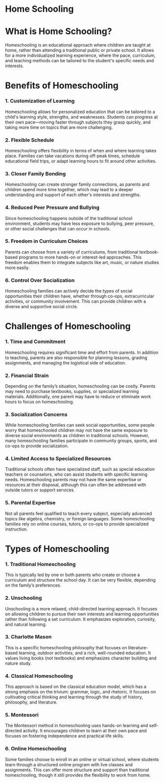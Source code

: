 # Home Schooling
# What is Home Schooling?

Homeschooling is an educational approach where children are taught at home, rather than attending a traditional public or private school. It allows for a more individualized learning experience, where the pace, curriculum, and teaching methods can be tailored to the student's specific needs and interests.

# Benefits of Homeschooling

### 1. Customization of Learning
Homeschooling allows for personalized education that can be tailored to a child's learning style, strengths, and weaknesses. Students can progress at their own pace—moving faster through subjects they grasp quickly, and taking more time on topics that are more challenging.

### 2. Flexible Schedule
Homeschooling offers flexibility in terms of when and where learning takes place. Families can take vacations during off-peak times, schedule educational field trips, or adapt learning hours to fit around other activities.

### 3. Closer Family Bonding
Homeschooling can create stronger family connections, as parents and children spend more time together, which may lead to a deeper understanding and support of each other's interests and strengths.

### 4. Reduced Peer Pressure and Bullying
Since homeschooling happens outside of the traditional school environment, students may have less exposure to bullying, peer pressure, or other social challenges that can occur in schools.

### 5. Freedom in Curriculum Choices
Parents can choose from a variety of curriculums, from traditional textbook-based programs to more hands-on or interest-led approaches. This freedom enables them to integrate subjects like art, music, or nature studies more easily.

### 6. Control Over Socialization
Homeschooling families can actively decide the types of social opportunities their children have, whether through co-ops, extracurricular activities, or community involvement. This can provide children with a diverse and supportive social circle.

# Challenges of Homeschooling

### 1. Time and Commitment
Homeschooling requires significant time and effort from parents. In addition to teaching, parents are also responsible for planning lessons, grading assignments, and managing the logistical side of education.

### 2. Financial Strain
Depending on the family’s situation, homeschooling can be costly. Parents may need to purchase textbooks, supplies, or specialized learning materials. Additionally, one parent may have to reduce or eliminate work hours to focus on homeschooling.

### 3. Socialization Concerns
While homeschooling families can seek social opportunities, some people worry that homeschooled children may not have the same exposure to diverse social environments as children in traditional schools. However, many homeschooling families participate in community groups, sports, and co-ops to provide socialization.

### 4. Limited Access to Specialized Resources
Traditional schools often have specialized staff, such as special education teachers or counselors, who can assist students with specific learning needs. Homeschooling parents may not have the same expertise or resources at their disposal, although this can often be addressed with outside tutors or support services.

### 5. Parental Expertise
Not all parents feel qualified to teach every subject, especially advanced topics like algebra, chemistry, or foreign languages. Some homeschooling families rely on online courses, tutors, or co-ops to provide specialized instruction.

# Types of Homeschooling

### 1. Traditional Homeschooling
This is typically led by one or both parents who create or choose a curriculum and structure the school day. It can be very flexible, depending on the family’s preferences.

### 2. Unschooling
Unschooling is a more relaxed, child-directed learning approach. It focuses on allowing children to pursue their own interests and learning opportunities rather than following a set curriculum. It emphasizes exploration, curiosity, and natural learning.

### 3. Charlotte Mason
This is a specific homeschooling philosophy that focuses on literature-based learning, outdoor activities, and a rich, well-rounded education. It values living books (not textbooks) and emphasizes character building and nature study.

### 4. Classical Homeschooling
This approach is based on the classical education model, which has a strong emphasis on the trivium: grammar, logic, and rhetoric. It focuses on cultivating critical thinking and learning through the study of history, philosophy, and literature.

### 5. Montessori
The Montessori method in homeschooling uses hands-on learning and self-directed activity. It encourages children to learn at their own pace and focuses on fostering independence and practical life skills.

### 6. Online Homeschooling
Some families choose to enroll in an online or virtual school, where students learn through a structured online program with live classes and assignments. This can offer more structure and support than traditional homeschooling, though it still provides the flexibility to work from home.

